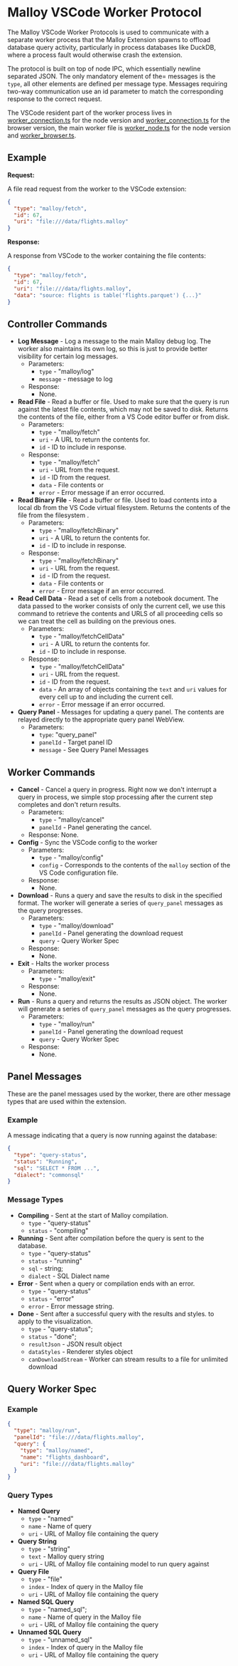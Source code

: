 # Malloy VSCode Worker Protocol

The Malloy VSCode Worker Protocols is used to communicate with a separate
worker process that the Malloy Extension spawns to offload database query
activity, particularly in process databases like DuckDB, where a process
fault would otherwise crash the extension.

The protocol is built on top of node IPC, which essentially newline separated
JSON. The only mandatory element of the= messages is the `type`, all other
elements are defined per message type. Messages requiring two-way communication
use an id parameter to match the corresponding response to the correct request.

The VSCode resident part of the worker process lives in
[worker_connection.ts](../../blob/master/src/worker/node/worker_connection.ts)
for the node version and
[worker_connection.ts](../../blob/master/src/worker/browser/worker_connection.ts)
for the browser version, the main worker file is
[worker_node.ts](../../blob/master/src/worker/node/worker_node.ts)
for the node version and
[worker_browser.ts](../../blob/master/src/worker/browser/worker_browser.ts).

## Example

**Request:**

A file read request from the worker to the VSCode extension:

```json
{
  "type": "malloy/fetch",
  "id": 67,
  "uri": "file:///data/flights.malloy"
}
```

**Response:**

A response from VSCode to the worker containing the file contents:

```json
{
  "type": "malloy/fetch",
  "id": 67,
  "uri": "file:///data/flights.malloy",
  "data": "source: flights is table('flights.parquet') {...}"
}
```

## Controller Commands

- **Log Message** - Log a message to the main Malloy debug log. The worker also
  maintains its own log, so this is just to provide better visibility for
  certain log messages.
  - Parameters:
    - `type` - "malloy/log"
    - `message` - message to log
  - Response:
    - None.
- **Read File** - Read a buffer or file. Used to make sure that the query is run
  against the latest file contents, which may not be saved to disk. Returns
  the contents of the file, either from a VS Code editor buffer or from disk.
  - Parameters:
    - `type` - "malloy/fetch"
    - `uri` - A URL to return the contents for.
    - `id` - ID to include in response.
  - Response:
    - `type` - "malloy/fetch"
    - `uri` - URL from the request.
    - `id` - ID from the request.
    - `data` - File contents or
    - `error` - Error message if an error occurred.
- **Read Binary File** - Read a buffer or file. Used to load contents into
  a local db from the VS Code virtual filesystem. Returns the contents of the
  file from the filesystem .
  - Parameters:
    - `type` - "malloy/fetchBinary"
    - `uri` - A URL to return the contents for.
    - `id` - ID to include in response.
  - Response:
    - `type` - "malloy/fetchBinary"
    - `uri` - URL from the request.
    - `id` - ID from the request.
    - `data` - File contents or
    - `error` - Error message if an error occurred.
- **Read Cell Data** - Read a set of cells from a notebook document. The data
  passed to the worker consists of only the current cell, we use this command
  to retrieve the contents and URLS of all proceeding cells so we can treat
  the cell as building on the previous ones.
  - Parameters:
    - `type` - "malloy/fetchCellData"
    - `uri` - A URL to return the contents for.
    - `id` - ID to include in response.
  - Response:
    - `type` - "malloy/fetchCellData"
    - `uri` - URL from the request.
    - `id` - ID from the request.
    - `data` - An array of objects containing the `text` and `uri` values
      for every cell up to and including the current cell.
    - `error` - Error message if an error occurred.
- **Query Panel** - Messages for updating a query panel. The contents
  are relayed directly to the appropriate query panel WebView.
  - Parameters:
    - `type`: "query_panel"
    - `panelId` - Target panel ID
    - `message` - See Query Panel Messages

## Worker Commands

- **Cancel** - Cancel a query in progress. Right now we don't interrupt
  a query in process, we simple stop processing after the current step completes
  and don't return results.
  - Parameters:
    - `type` - "malloy/cancel"
    - `panelId` - Panel generating the cancel.
  - Response:
    None.
- **Config** - Sync the VSCode config to the worker
  - Parameters:
    - `type` - "malloy/config"
    - `config` - Corresponds to the contents of the `malloy` section of
      the VS Code configuration file.
  - Response:
    - None.
- **Download** - Runs a query and save the results to disk in the specified
  format. The worker will generate a series of `query_panel` messages as the
  query progresses.
  - Parameters:
    - `type` - "malloy/download"
    - `panelId` - Panel generating the download request
    - `query` - Query Worker Spec
  - Response:
    - None.
- **Exit** - Halts the worker process
  - Parameters:
    - `type` - "malloy/exit"
  - Response:
    - None.
- **Run** - Runs a query and returns the results as JSON object. The worker
  will generate a series of `query_panel` messages as the query progresses.
  - Parameters:
    - `type` - "malloy/run"
    - `panelId` - Panel generating the download request
    - `query` - Query Worker Spec
  - Response:
    - None.

## Panel Messages

These are the panel messages used by the worker, there are other message
types that are used within the extension.

### Example

A message indicating that a query is now running against the database:

```json
{
  "type": "query-status",
  "status": "Running",
  "sql": "SELECT * FROM ...",
  "dialect": "commonsql"
}
```

### Message Types

- **Compiling** - Sent at the start of Malloy compilation.
  - `type` - "query-status"
  - `status` - "compiling"
- **Running** - Sent after compilation before the query is sent to the
  database.
  - `type` - "query-status"
  - `status` - "running"
  - `sql` - string;
  - `dialect` - SQL Dialect name
- **Error** - Sent when a query or compilation ends with an error.
  - `type` - "query-status"
  - `status` - "error"
  - `error` - Error message string.
- **Done** - Sent after a successful query with the results and styles.
  to apply to the visualization.
  - `type` - "query-status";
  - `status` - "done";
  - `resultJson` - JSON result object
  - `dataStyles` - Renderer styles object
  - `canDownloadStream` - Worker can stream results to a file for unlimited
    download

## Query Worker Spec

### Example

```json
{
  "type": "malloy/run",
  "panelId": "file:///data/flights.malloy",
  "query": {
    "type": "malloy/named",
    "name": "flights_dashboard",
    "uri": "file:///data/flights.malloy"
  }
}
```

### Query Types

- **Named Query**
  - `type` - "named"
  - `name` - Name of query
  - `uri` - URL of Malloy file containing the query
- **Query String**
  - `type` - "string"
  - `text` - Malloy query string
  - `uri` - URL of Malloy file containing model to run query against
- **Query File**
  - `type` - "file"
  - `index` - Index of query in the Malloy file
  - `uri` - URL of Malloy file containing the query
- **Named SQL Query**
  - `type` - "named_sql";
  - `name` - Name of query in the Malloy file
  - `uri` - URL of Malloy file containing the query
- **Unnamed SQL Query**
  - `type` - "unnamed_sql"
  - `index` - Index of query in the Malloy file
  - `uri` - URL of Malloy file containing the query

```

```
